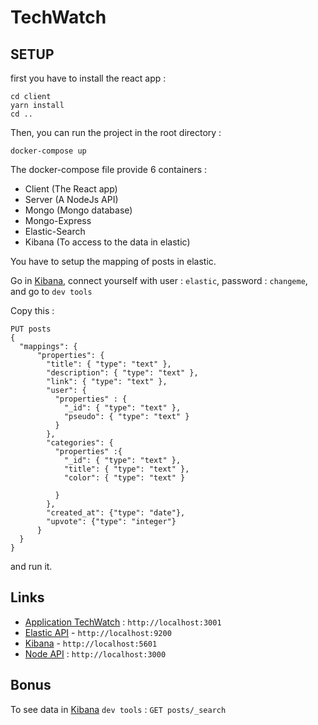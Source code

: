 # TechWatch

## SETUP

first you have to install the react app : 

```
cd client
yarn install
cd ..
```

Then, you can run the project in the root directory :

```
docker-compose up
```

The docker-compose file provide 6 containers : 

- Client (The React app)
- Server (A NodeJs API)
- Mongo (Mongo database)
- Mongo-Express
- Elastic-Search
- Kibana (To access to the data in elastic)

You have to setup the mapping of posts in elastic.

Go in [Kibana](http://localhost:5601), connect yourself with user : `elastic`, password : `changeme`, and go to `dev tools`

Copy this : 

```
PUT posts
{
  "mappings": {
      "properties": {
        "title": { "type": "text" },
        "description": { "type": "text" },
        "link": { "type": "text" },
        "user": {
          "properties" : {
            "_id": { "type": "text" },
            "pseudo": { "type": "text" }
          }
        },
        "categories": {
          "properties" :{
            "_id": { "type": "text" },
            "title": { "type": "text" },
            "color": { "type": "text" }
    
          }
        },
        "created_at": {"type": "date"},
        "upvote": {"type": "integer"}
      }
  }
}
```

 and run it.

## Links

- [Application TechWatch](http://localhost:3001) : `http://localhost:3001`
- [Elastic API](http://localhost:9200) - `http://localhost:9200`
- [Kibana](http://localhost:5601) - `http://localhost:5601`
- [Node API](http://localhost:3000) : `http://localhost:3000`


## Bonus

To see data in [Kibana](http://localhost:5601) `dev tools` : `GET posts/_search`